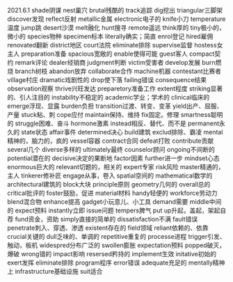 2021.6.1
shade阴谋
nest巢穴
brutal残酷的
track追踪
dig挖出
triangular三脚架
discover发现
reflect反射
metallic金属
electronic电子的
knife小刀
temperature温度
jump跳
desert沙漠
melt融化
hunt搜寻
remote遥远
think厚的
tiny极小的，微小的
species物种
specimen标本
literally确实；简直
enrol登记
hired雇佣
renovated翻新
district地区
court法院
eliminate排除
supervise监督
hostess女主人
preparation准备
spacious宽敞的
enable使得可能
guest客人
compact契约
remark评论
dealer经销商
judgment判断
victim受害者
develop发展
burn燃烧
branch树枝
abandon放弃
collaborate合作
machine机器
contestant比赛者
village村庄
dramatic戏剧性的
drop使下落
failing错误
consequence结果
observation观察
thrive兴旺发达
preparetory准备工作
extent程度
striking显著的、引人注目的
instability不稳定的
academic学业；学术的
clinical临床的
emerge浮现、显露
burden负担
transition过渡、转变、变革
yield出产、屈服、产量
stuck粘、刺
cope应付
maintain保持、维持
fix固定。修理
smartness聪明的
struggle困难、奋斗
hormone激素
instead相反、替代、而不是
permanent永久的
state状态
affair事件
determined决心
build建筑
exclud排除、霸凌
mental精神的，脑力的，疯的
vessel容器
contract合同
defeat打败
contribute贡献
several几个
diverse多样的
ultimately最终
counselor顾问
ongoing不间断的
potential潜在的
decisive决定的果断地
factor因素
further进一步
mindset心态
enormous巨大的
relevant切题的，相关的
expert专家
risk风险
master精通的，主人
tinkerer修补匠
engage从事，卷入
spatial空间的
mathematical数学的
architectural建筑的
block大块
principle原则
geometry几何的
overall总的
critical批评的
foster鼓励，促进
material材料
handy轻便的
workforce劳动力
blend混合物
enhance提高
gadget小玩意儿、小工具
demand需要
middle中间的
expect预料
instantly立即
issue问题
tempers脾气
put up升起，盖起，架起自荐
fund资金，资助
simply直接的简单的
dissatisfaction不满
fault错误
penetrate刺入、穿透、渗透
existent存在的
field领域
reliant依赖的、依靠
crucial关键的
dull乏味的、单调的
repetitive重复的
processe进程
trigger引发、触动，板机
widespred分布广泛的
swollen膨胀
expectation预料
popped破灭，爆破
wrong错的
impact影响
resersed矜持的
implement生效
initative初始的
exert发挥
eliminate排除
program程序
error错误
adequate充足的
mentally精神上
infrastructure基础设施
suit适合



